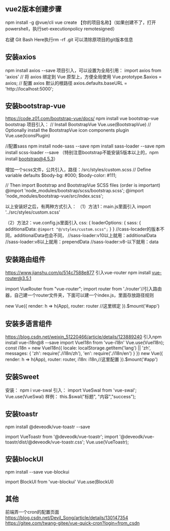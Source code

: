 ﻿
## vue2版本创建步骤
npm install -g @vue/cli
vue create 【你的项目名称】（如果创建不了，打开powershell，执行set-executionpolicy remotesigned）

右键 Git Bash Here执行rm -rf .git 可以清除原项目的git版本信息


## 安装axios
npm install axios --save
项目引入，可以设置为全局引用：
import axios from 'axios'
// 将 axios 绑定到 Vue 原型上，方便全局使用
Vue.prototype.$axios = axios;
// 配置 axios 默认的根路径
axios.defaults.baseURL = 'http://localhost:5000';


## 安装bootstrap-vue
https://code.z01.com/bootstrap-vue/docs/
npm install vue bootstrap-vue bootstrap
项目引入：
// Install BootstrapVue
Vue.use(BootstrapVue)
// Optionally install the BootstrapVue icon components plugin
Vue.use(IconsPlugin)

//配置sass
npm install node-sass --save
npm install sass-loader --save
npm install scss-loader --save
（特别注意bootstrap不能安装5版本以上的，npm install bootstrap@4.5.3）

增加一个scss文件，公共引入，路径：/src/styles/custom.scss
// Define variable defaults
$body-bg: #000;
$body-color: #111;

// Then import Bootstrap and BootstrapVue SCSS files (order is important)
@import 'node_modules/bootstrap/scss/bootstrap.scss';
@import 'node_modules/bootstrap-vue/src/index.scss';

以上安装好之后，有两种方式引入：
（1）方法1：main.js里面引入 import '../src/styles/custom.scss'

（2）方法2：vue.config.js里面引入
css: {
    loaderOptions: {
      sass: {
        additionalData: `@import "@/styles/custom.scss";`
      }
    }
//cass-locader的版本不同，additionalData也会不同，
//sass-loader:v10以上就用：additionalData
//sass-loader:v8以上就用：prependData
//sass-loader:v8-以下就用：data


## 安装路由组件
https://www.jianshu.com/p/514c7588e877
引入vue-router
npm install vue-router@3.5.1

import VueRouter from "vue-router";
import router from './router'//引入路由器，自己建一个router文件夹，下面可以建一个index.js，里面存放路径规则

new Vue({
  render: h => h(App),
  router: router //这里绑定
}).$mount('#app')


## 安装多语言组件
https://blog.csdn.net/weixin_51220466/article/details/123889240
引入npm install vue-i18n@8 --save
import VueI18n from 'vue-i18n'
Vue.use(VueI18n);
const i18n = new VueI18n({
  locale: localStorage.getItem('lang') || 'zh',
  messages: {
      'zh': require('./i18n/zh'),
      'en': require('./i18n/en')
  }
})
new Vue({
  render: h => h(App),
  router: router,
  i18n: i18n,//这里配置
}).$mount('#app')


## 安装Sweet
安装：
npm i vue-swal
引入：
import VueSwal from 'vue-swal';
Vue.use(VueSwal)
样例：
this.$swal("标题", "内容","success");


## 安装toastr
npm install @deveodk/vue-toastr --save

import VueToastr from '@deveodk/vue-toastr';
import '@deveodk/vue-toastr/dist/@deveodk/vue-toastr.css';
Vue.use(VueToastr);


## 安装blockUI
npm install --save vue-blockui

import BlockUI from 'vue-blockui'
Vue.use(BlockUI)


## 其他
前端弄一个cron的配置页面
https://blog.csdn.net/Devil_Song/article/details/130147354
https://gitee.com/twang-gitee/vue-quick-cron?login=from_csdn